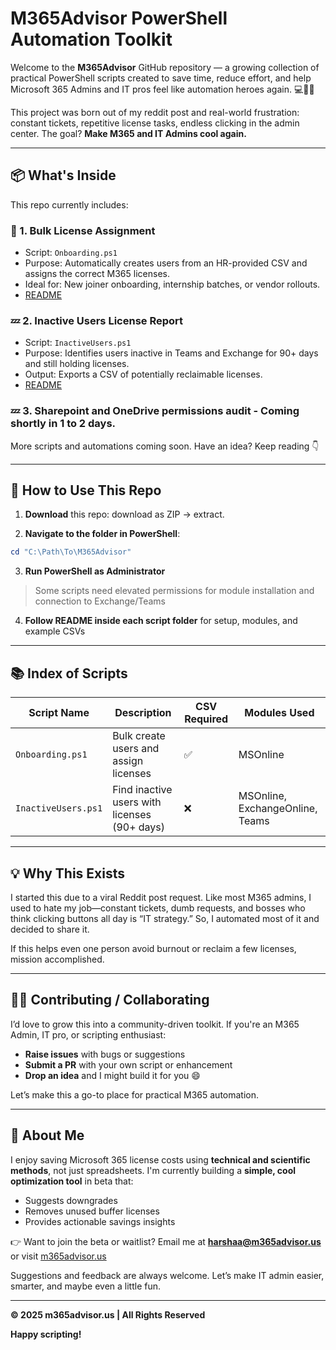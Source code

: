 # M365Advisor PowerShell Automation Toolkit

Welcome to the **M365Advisor** GitHub repository — a growing collection of practical PowerShell scripts created to save time, reduce effort, and help Microsoft 365 Admins and IT pros feel like automation heroes again. 💻🧙‍♂️

This project was born out of my reddit post and real-world frustration: constant tickets, repetitive license tasks, endless clicking in the admin center. The goal? **Make M365 and IT Admins cool again.**

---

## 📦 What's Inside

This repo currently includes:

### 🔄 1. Bulk License Assignment
- Script: `Onboarding.ps1`
- Purpose: Automatically creates users from an HR-provided CSV and assigns the correct M365 licenses.
- Ideal for: New joiner onboarding, internship batches, or vendor rollouts.
- [README](Bulk%20Assignment%20README.md)

### 💤 2. Inactive Users License Report
- Script: `InactiveUsers.ps1`
- Purpose: Identifies users inactive in Teams and Exchange for 90+ days and still holding licenses.
- Output: Exports a CSV of potentially reclaimable licenses.
- [README](Inactive%20Users%20Readme.md)

### 💤 3. Sharepoint and OneDrive permissions audit - Coming shortly in 1 to 2 days. 
More scripts and automations coming soon. Have an idea? Keep reading 👇

---

## 🧭 How to Use This Repo

1. **Download** this repo:
download as ZIP → extract.

2. **Navigate to the folder in PowerShell**:
```powershell
cd "C:\Path\To\M365Advisor"
```

3. **Run PowerShell as Administrator**
> Some scripts need elevated permissions for module installation and connection to Exchange/Teams

4. **Follow README inside each script folder** for setup, modules, and example CSVs

---

## 📚 Index of Scripts

| Script Name           | Description                                       | CSV Required | Modules Used                        |
|----------------------|---------------------------------------------------|--------------|--------------------------------------|
| `Onboarding.ps1`     | Bulk create users and assign licenses             | ✅           | MSOnline                             |
| `InactiveUsers.ps1`  | Find inactive users with licenses (90+ days)     | ❌           | MSOnline, ExchangeOnline, Teams      |

---

## 💡 Why This Exists

I started this due to a viral Reddit post request. Like most M365 admins, I used to hate my job—constant tickets, dumb requests, and bosses who think clicking buttons all day is “IT strategy.” So, I automated most of it and decided to share it.

If this helps even one person avoid burnout or reclaim a few licenses, mission accomplished.

---

## 🙋‍♀️ Contributing / Collaborating

I’d love to grow this into a community-driven toolkit. If you're an M365 Admin, IT pro, or scripting enthusiast:
- **Raise issues** with bugs or suggestions
- **Submit a PR** with your own script or enhancement
- **Drop an idea** and I might build it for you 😄

Let’s make this a go-to place for practical M365 automation.

---

## 📢 About Me

I enjoy saving Microsoft 365 license costs using **technical and scientific methods**, not just spreadsheets. I'm currently building a **simple, cool optimization tool** in beta that:
- Suggests downgrades
- Removes unused buffer licenses
- Provides actionable savings insights

👉 Want to join the beta or waitlist? Email me at **harshaa@m365advisor.us** or visit [m365advisor.us](https://www.m365advisor.us)

Suggestions and feedback are always welcome. Let’s make IT admin easier, smarter, and maybe even a little fun.

---

**© 2025 m365advisor.us | All Rights Reserved**

**Happy scripting!**

